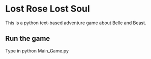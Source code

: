 # Lost Rose Lost Soul
This is a python text-based adventure game about Belle and Beast.

## Run the game
Type in python Main_Game.py
